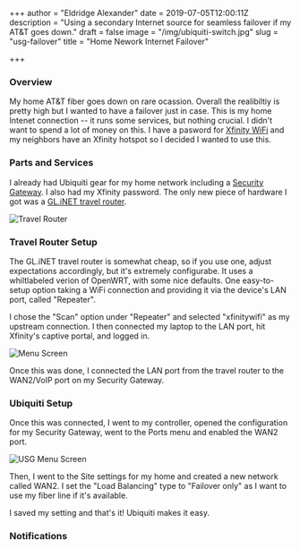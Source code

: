 +++
author = "Eldridge Alexander"
date = 2019-07-05T12:00:11Z
description = "Using a secondary Internet source for seamless failover if my AT&T goes down."
draft = false
image = "/img/ubiquiti-switch.jpg"
slug = "usg-failover"
title = "Home Nework Internet Failover"

+++

### Overview

My home AT&T fiber goes down on rare ocassion.
Overall the realibiltiy is pretty high but I wanted to have a failover just in case.
This is my home Intenet connection -- it runs some services, but nothing crucial.
I didn't want to spend a lot of money on this.
I have a pasword for [Xfinity WiFi](https://wifi.xfinity.com/) and my neighbors have an Xfinity hotspot so I decided I wanted to use this.

### Parts and Services
I already had Ubiquiti gear for my home network including a
[Security Gateway](https://store.ui.com/products/unifi-security-gateway). I also had my Xfinity password. 
The only new piece of hardware I got was a [GL.iNET travel router](https://www.amazon.com/gp/product/B073TSK26W).

![Travel Router](/img/glinet.png)

### Travel Router Setup
The GL.iNET travel router is somewhat cheap, so if you use one, adjust expectations accordingly, but it's extremely configurabe.
It uses a whiltlabeled verion of OpenWRT, with some nice defaults. One easy-to-setup option taking a WiFi connection and providing it via the device's LAN port, called "Repeater".

I chose the "Scan" option under "Repeater" and selected "xfinitywifi" as my upstream connection. I then connected my laptop to the LAN port, hit Xfinity's captive portal, and logged in.

![Menu Screen](/img/glinet_ui.jpg)

Once this was done, I connected the LAN port from the travel router to the WAN2/VoIP port on my Security Gateway.

### Ubiquiti Setup

Once this was connected, I went to my controller, opened the configuration for my Security Gateway, went to the Ports menu and enabled the WAN2 port.

![USG Menu Screen](/img/usg1.png)

Then, I went to the Site settings for my home and created a new network called WAN2.
I set the "Load Balancing" type to "Failover only" as I want to use my fiber line if it's available. 

I saved my setting and that's it! Ubiquiti makes it easy.

### Notifications

